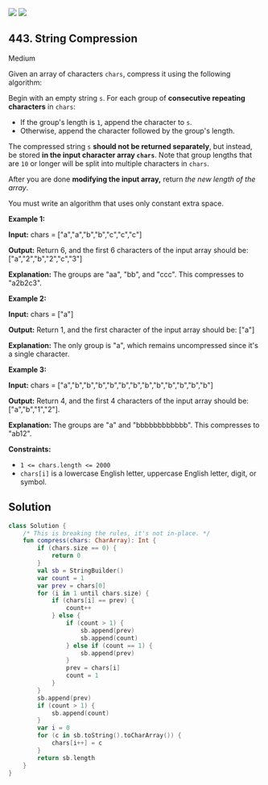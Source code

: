 [![](https://img.shields.io/github/stars/javadev/LeetCode-in-Kotlin?label=Stars&style=flat-square)](https://github.com/javadev/LeetCode-in-Kotlin)
[![](https://img.shields.io/github/forks/javadev/LeetCode-in-Kotlin?label=Fork%20me%20on%20GitHub%20&style=flat-square)](https://github.com/javadev/LeetCode-in-Kotlin/fork)

## 443\. String Compression

Medium

Given an array of characters `chars`, compress it using the following algorithm:

Begin with an empty string `s`. For each group of **consecutive repeating characters** in `chars`:

*   If the group's length is `1`, append the character to `s`.
*   Otherwise, append the character followed by the group's length.

The compressed string `s` **should not be returned separately**, but instead, be stored **in the input character array `chars`**. Note that group lengths that are `10` or longer will be split into multiple characters in `chars`.

After you are done **modifying the input array,** return _the new length of the array_.

You must write an algorithm that uses only constant extra space.

**Example 1:**

**Input:** chars = ["a","a","b","b","c","c","c"]

**Output:** Return 6, and the first 6 characters of the input array should be: ["a","2","b","2","c","3"]

**Explanation:** The groups are "aa", "bb", and "ccc". This compresses to "a2b2c3".

**Example 2:**

**Input:** chars = ["a"]

**Output:** Return 1, and the first character of the input array should be: ["a"]

**Explanation:** The only group is "a", which remains uncompressed since it's a single character.

**Example 3:**

**Input:** chars = ["a","b","b","b","b","b","b","b","b","b","b","b","b"]

**Output:** Return 4, and the first 4 characters of the input array should be: ["a","b","1","2"].

**Explanation:** The groups are "a" and "bbbbbbbbbbbb". This compresses to "ab12".

**Constraints:**

*   `1 <= chars.length <= 2000`
*   `chars[i]` is a lowercase English letter, uppercase English letter, digit, or symbol.

## Solution

```kotlin
class Solution {
    /* This is breaking the rules, it's not in-place. */
    fun compress(chars: CharArray): Int {
        if (chars.size == 0) {
            return 0
        }
        val sb = StringBuilder()
        var count = 1
        var prev = chars[0]
        for (i in 1 until chars.size) {
            if (chars[i] == prev) {
                count++
            } else {
                if (count > 1) {
                    sb.append(prev)
                    sb.append(count)
                } else if (count == 1) {
                    sb.append(prev)
                }
                prev = chars[i]
                count = 1
            }
        }
        sb.append(prev)
        if (count > 1) {
            sb.append(count)
        }
        var i = 0
        for (c in sb.toString().toCharArray()) {
            chars[i++] = c
        }
        return sb.length
    }
}
```